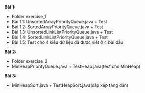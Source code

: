 **Bài 1:**
* Folder exercise_1
* Bài 1.1: UnsortedArrayPriorityQueue.java + Test
* Bài 1.2: SortedArrayPriorityQueue.java + Test
* Bài 1.3: UnsortedLinkListPriorityQueue.java + Test
* Bài 1.4: SortedLinkListPriorityQueue.java + Test
* Bài 1.5: Test cho 4 kiểu dữ liệu đã được viết ở 4 bài đầu

**Bài 2:**
* Folder exercise_2
* MinHeapPriorityQueue.java + TestHeap.java(test cho MinHeap)

**Bài 3:**
* MinHeapSort.java + TestHeapSort.java(sắp xếp tăng dần)